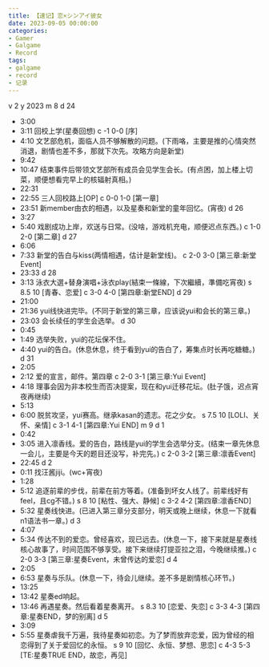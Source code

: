 ```yaml
---
title: 【速记】恋×シンアイ彼女
date: 2023-09-05 00:00:00
categories:
- Gamer
- Galgame
- Record
tags:
- galgame
- record
- 记录
---
```

v 2
y 2023
m 8
d 24
- 3:00
- 3:11
回校上学(星奏回想)
c -1 0-0 [序]
- 4:10
文艺部危机，面临人员不够解散的问题。(下雨咯，主要是推的心情突然消退，剧情也差不多，那就下次先。攻略方向是新堂)
- 9:42
- 10:47
结束事件后带领文艺部所有成员会见学生会长。(有点困，加上楼上切菜，顺便想看完早上的核辐射真相。)
- 22:31
- 22:55
三人回校路上[OP]
c 0-0 1-0 [第一章]
- 23:51
新member由衣的相遇，以及星奏和新堂的童年回忆。(宵夜)
d 26
- 3:27
- 5:40
戏剧成功上岸，欢送与日常。(没啥，游戏机充电，顺便迟点东西。)
c 1-0 2-0 [第二章]
d 27
- 6:06
- 7:33
新堂的告白与kiss(两情相遇，估计是新堂线)。
c 2-0 3-0 [第三章:新堂Event]
- 23:33
d 28
- 3:13
泳衣大選+替身演唱+泳衣play(結束一條線，下次繼續，準備吃宵夜)
s 8.5 10 [青春、恋爱]
c 3-0 4-0 [第四章:新堂END]
d 29
- 21:00
- 21:36
yui线快进完毕。(不同于新堂的第三章，应该说yui和会长的第三章。)
- 23:03
会长续任的学生会选举。
d 30
- 0:45
- 1:49
选举失败，yui的花坛保不住。
- 4:40
yui的告白。(休息休息，终于看到yui的告白了，筹集点时长再吃糖糖。)
d 31
- 2:05
- 2:12
爱的宣言，邮件。第四章
c 2-0 3-1 [第三章:Yui Event]
- 4:18
理事会因为非本校生而否决提案，现在和yui迁移花坛。(肚子饿，迟点宵夜再继续)
- 5:13
- 6:00
脱贫攻坚，yui赛高。继承kasan的遗志。花之少女。
s 7.5 10 [LOLI、关怀、亲情]
c 3-1 4-1 [第四章:Yui END]
m 9
d 1
- 0:42
- 3:05
进入凛香线。爱的告白，路线是yui的学生会选举分支。(结束一章先休息一会儿，主要是今天的题目还没写，补完先。)
c 2-0 3-2 [第三章:凛香Event]
- 22:45
d 2
- 0:11
找汪酱jiji。(wc+宵夜)
- 1:28
- 5:12
追逐前辈的步伐，前辈在前方等着。(准备到坏女人线了。前辈线好有feel，且cg不错。)
s 8 10 [粘性、强大、静候]
c 3-2 4-2 [第四章:凛香END]
- 5:32
星奏线快进。(已进入第三章分支部分，明天或晚上继续，休息一下就看n1语法书一章。)
d 3
- 4:07
- 5:34
传达不到的爱恋。曾经喜欢，现已远去。(休息一下，接下来就是星奏线核心故事了，时间范围不够享受。接下来继续打提亚拉之泪，今晚继续推。)
c 2-0 3-3 [第三章:星奏Event，未曾传达的爱恋]
d 4
- 2:05
- 6:53
星奏与乐队。(休息一下，待会儿继续。差不多是剧情核心环节。)
- 13:25
- 13:42
星奏ed响起。
- 13:46
再遇星奏。然后看着星奏离开。
s 8.3 10 [恋爱、失恋]
c 3-3 4-3 [第四章:星奏END，梦的别离]
d 5
- 3:09
- 5:55
星奏虐我千万遍，我待星奏如初恋。为了梦而放弃恋爱，因为曾经的相恋得到了关于爱回忆的永恒。
s 9 10 [回忆、永恒、梦想、思恋]
c 4-3 5-3 [TE:星奏TRUE END，故恋，再见]
